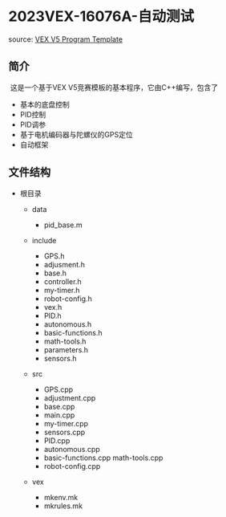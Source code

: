 # 2023VEX-16076A-自动测试

source: [VEX V5 Program Template](https://github.com/CreatechStudio/VEX-V5-Program-Template)

## 简介

​	这是一个基于VEX V5竞赛模板的基本程序，它由C++编写，包含了

- 基本的底盘控制
- PID控制
- PID调参
- 基于电机编码器与陀螺仪的GPS定位
- 自动框架

## 文件结构

- 根目录

  - data

    <!--MATLAB PID adjustment-->

    - pid_base.m

  - include

    <!--header file-->

    - GPS.h
    - adjusment.h
    - base.h
    - controller.h
    - my-timer.h
    - robot-config.h
    - vex.h
    - PID.h
    - autonomous.h
    - basic-functions.h
    - math-tools.h
    - parameters.h
    - sensors.h

  - src

    <!--source file-->

    - GPS.cpp
    - adjustment.cpp
    - base.cpp
    - main.cpp
    - my-timer.cpp
    - sensors.cpp
    - PID.cpp
    - autonomous.cpp
    - basic-functions.cpp  math-tools.cpp
    - robot-config.cpp

  - vex

    <!--vex basic file-->

    - mkenv.mk
    - mkrules.mk